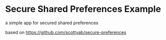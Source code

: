 # Secure Shared Preferences Example

a simple app for secured shared preferences

based on https://github.com/scottyab/secure-preferences
